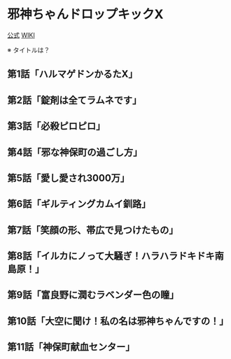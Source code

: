 # 邪神ちゃんドロップキックX

[公式](http://jashinchan.com/) 
[WIKI](https://ja.wikipedia.org/wiki/%E9%82%AA%E7%A5%9E%E3%81%A1%E3%82%83%E3%82%93%E3%83%89%E3%83%AD%E3%83%83%E3%83%97%E3%82%AD%E3%83%83%E3%82%AF) 

※ タイトルは？

## 第1話「ハルマゲドンかるたX」

## 第2話「錠剤は全てラムネです」

## 第3話「必殺ピロピロ」

## 第4話「邪な神保町の過ごし方」

## 第5話「愛し愛され3000万」

## 第6話「ギルティングカムイ釧路」

## 第7話「笑顔の形、帯広で見つけたもの」

## 第8話「イルカにノって大騒ぎ！ハラハラドキドキ南島原！」

## 第9話「富良野に潤むラベンダー色の瞳」

## 第10話「大空に聞け！私の名は邪神ちゃんですの！」

## 第11話「神保町献血センター」
